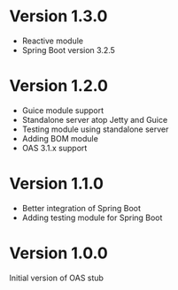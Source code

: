 Version 1.3.0
=============

- Reactive module
- Spring Boot version 3.2.5 

Version 1.2.0
=============

- Guice module support
- Standalone server atop Jetty and Guice
- Testing module using standalone server
- Adding BOM module
- OAS 3.1.x support

Version 1.1.0
=============

- Better integration of Spring Boot
- Adding testing module for Spring Boot

Version 1.0.0
=============

Initial version of OAS stub
